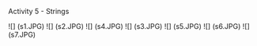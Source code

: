 Activity 5 - Strings

![] (s1.JPG)
![] (s2.JPG)
![] (s4.JPG)
![] (s3.JPG)
![] (s5.JPG)
![] (s6.JPG)
![] (s7.JPG)
